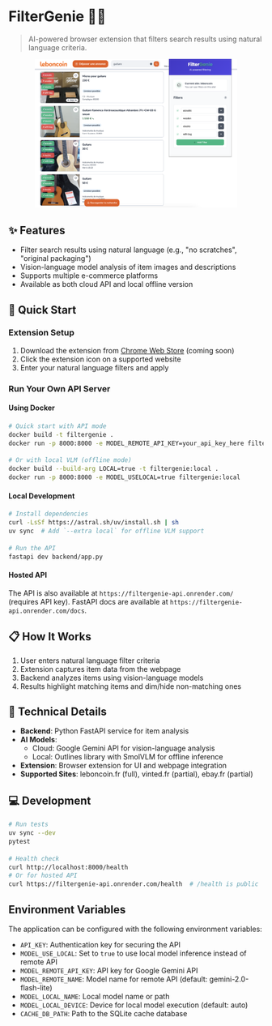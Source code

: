 # FilterGenie 🧞‍♂️

> AI-powered browser extension that filters search results using natural language criteria.

<p align="center">
  <img src="extension/screenshots/screenshot_1.png" width="400" alt="FilterGenie Demo 1">
</p>

## ✨ Features

- Filter search results using natural language (e.g., "no scratches", "original packaging")
- Vision-language model analysis of item images and descriptions
- Supports multiple e-commerce platforms
- Available as both cloud API and local offline version

## 🚀 Quick Start

### Extension Setup

1. Download the extension from [Chrome Web Store](https://chromewebstore.google.com/detail/filtergenie/...) (coming soon)
2. Click the extension icon on a supported website
3. Enter your natural language filters and apply

### Run Your Own API Server

#### Using Docker

```bash
# Quick start with API mode
docker build -t filtergenie .
docker run -p 8000:8000 -e MODEL_REMOTE_API_KEY=your_api_key_here filtergenie

# Or with local VLM (offline mode)
docker build --build-arg LOCAL=true -t filtergenie:local .
docker run -p 8000:8000 -e MODEL_USELOCAL=true filtergenie:local
```

#### Local Development

```bash
# Install dependencies
curl -LsSf https://astral.sh/uv/install.sh | sh
uv sync  # Add `--extra local` for offline VLM support

# Run the API
fastapi dev backend/app.py
```

#### Hosted API

The API is also available at `https://filtergenie-api.onrender.com/` (requires API key).
FastAPI docs are available at `https://filtergenie-api.onrender.com/docs`.

## 📋 How It Works

1. User enters natural language filter criteria
2. Extension captures item data from the webpage
3. Backend analyzes items using vision-language models
4. Results highlight matching items and dim/hide non-matching ones

## 🧠 Technical Details

- **Backend**: Python FastAPI service for item analysis
- **AI Models**:
  - Cloud: Google Gemini API for vision-language analysis
  - Local: Outlines library with SmolVLM for offline inference
- **Extension**: Browser extension for UI and webpage integration
- **Supported Sites**: leboncoin.fr (full), vinted.fr (partial), ebay.fr (partial)

## 💻 Development

```bash
# Run tests
uv sync --dev
pytest

# Health check
curl http://localhost:8000/health
# Or for hosted API
curl https://filtergenie-api.onrender.com/health  # /health is public
```

## Environment Variables

The application can be configured with the following environment variables:

- `API_KEY`: Authentication key for securing the API
- `MODEL_USE_LOCAL`: Set to `true` to use local model inference instead of remote API
- `MODEL_REMOTE_API_KEY`: API key for Google Gemini API
- `MODEL_REMOTE_NAME`: Model name for remote API (default: gemini-2.0-flash-lite)
- `MODEL_LOCAL_NAME`: Local model name or path
- `MODEL_LOCAL_DEVICE`: Device for local model execution (default: auto)
- `CACHE_DB_PATH`: Path to the SQLite cache database
